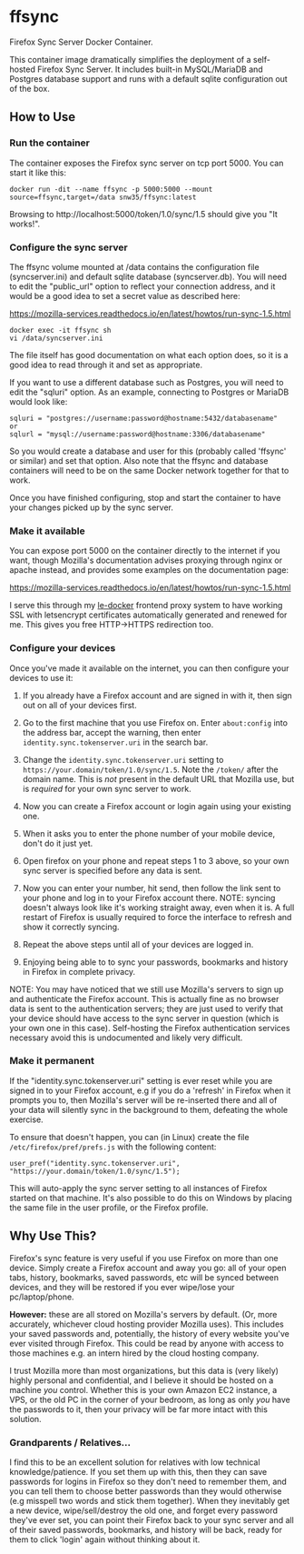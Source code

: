 # ffsync

Firefox Sync Server Docker Container.

This container image dramatically simplifies the deployment of a self-hosted Firefox Sync Server. It includes built-in MySQL/MariaDB and Postgres database support and runs with a default sqlite configuration out of the box.


## How to Use

### Run the container

The container exposes the Firefox sync server on tcp port 5000. You can start it like this:
```
docker run -dit --name ffsync -p 5000:5000 --mount source=ffsync,target=/data snw35/ffsync:latest
```
Browsing to http://localhost:5000/token/1.0/sync/1.5 should give you "It works!".

### Configure the sync server

The ffsync volume mounted at /data contains the configuration file (syncserver.ini) and default sqlite database (syncserver.db). You will need to edit the "public_url" option to reflect your connection address, and it would be a good idea to set a secret value as described here:

https://mozilla-services.readthedocs.io/en/latest/howtos/run-sync-1.5.html

```
docker exec -it ffsync sh
vi /data/syncserver.ini
```

The file itself has good documentation on what each option does, so it is a good idea to read through it and set as appropriate.

If you want to use a different database such as Postgres, you will need to edit the "sqluri" option. As an example, connecting to Postgres or MariaDB would look like:
```
sqluri = "postgres://username:password@hostname:5432/databasename"
or
sqlurl = "mysql://username:password@hostname:3306/databasename"
```

So you would create a database and user for this (probably called 'ffsync' or similar) and set that option. Also note that the ffsync and database containers will need to be on the same Docker network together for that to work.

Once you have finished configuring, stop and start the container to have your changes picked up by the sync server.

### Make it available

You can expose port 5000 on the container directly to the internet if you want, though Mozilla's documentation advises proxying through nginx or apache instead, and provides some examples on the documentation page:

https://mozilla-services.readthedocs.io/en/latest/howtos/run-sync-1.5.html

I serve this through my [le-docker](https://github.com/snw35/le-docker) frontend proxy system to have working SSL with letsencrypt certificates automatically generated and renewed for me. This gives you free HTTP->HTTPS redirection too.

### Configure your devices

Once you've made it available on the internet, you can then configure your devices to use it:

 1. If you already have a Firefox account and are signed in with it, then sign out on all of your devices first.

 1. Go to the first machine that you use Firefox on. Enter `about:config` into the address bar, accept the warning, then enter `identity.sync.tokenserver.uri` in the search bar.

 1. Change the `identity.sync.tokenserver.uri` setting to `https://your.domain/token/1.0/sync/1.5`. Note the `/token/` after the domain name. This is _not_ present in the default URL that Mozilla use, but is _required_ for your own sync server to work.

 1. Now you can create a Firefox account or login again using your existing one.

 1. When it asks you to enter the phone number of your mobile device, don't do it just yet.

 1. Open firefox on your phone and repeat steps 1 to 3 above, so your own sync server is specified before any data is sent.

 1. Now you can enter your number, hit send, then follow the link sent to your phone and log in to your Firefox account there. NOTE: syncing doesn't always look like it's working straight away, even when it is. A full restart of Firefox is usually required to force the interface to refresh and show it correctly syncing.

 1. Repeat the above steps until all of your devices are logged in.

 1. Enjoying being able to to sync your passwords, bookmarks and history in Firefox in complete privacy.

NOTE: You may have noticed that we still use Mozilla's servers to sign up and authenticate the Firefox account. This is actually fine as no browser data is sent to the authentication servers; they are just used to verify that your device should have access to the sync server in question (which is your own one in this case). Self-hosting the Firefox authentication services necessary avoid this is undocumented and likely very difficult.

### Make it permanent

If the "identity.sync.tokenserver.uri" setting is ever reset while you are signed in to your Firefox account, e.g if you do a 'refresh' in Firefox when it prompts you to, then Mozilla's server will be re-inserted there and all of your data will silently sync in the background to them, defeating the whole exercise.

To ensure that doesn't happen, you can (in Linux) create the file `/etc/firefox/pref/prefs.js` with the following content:
```
user_pref("identity.sync.tokenserver.uri", "https://your.domain/token/1.0/sync/1.5");
```

This will auto-apply the sync server setting to all instances of Firefox started on that machine. It's also possible to do this on Windows by placing the same file in the user profile, or the Firefox profile.


## Why Use This?

Firefox's sync feature is very useful if you use Firefox on more than one device. Simply create a Firefox account and away you go: all of your open tabs, history, bookmarks, saved passwords, etc will be synced between devices, and they will be restored if you ever wipe/lose your pc/laptop/phone.

__However:__ these are all stored on Mozilla's servers by default. (Or, more accurately, whichever cloud hosting provider Mozilla uses). This includes your saved passwords and, potentially, the history of every website you've ever visited through Firefox. This could be read by anyone with access to those machines e.g. an intern hired by the cloud hosting company.

I trust Mozilla more than most organizations, but this data is (very likely) highly personal and confidential, and I believe it should be hosted on a machine _you_ control. Whether this is your own Amazon EC2 instance, a VPS, or the old PC in the corner of your bedroom, as long as only _you_ have the passwords to it, then your privacy will be far more intact with this solution.

### Grandparents / Relatives...

I find this to be an excellent solution for relatives with low technical knowledge/patience. If you set them up with this, then they can save passwords for logins in Firefox so they don't need to remember them, and you can tell them to choose better passwords than they would otherwise (e.g misspell two words and stick them together). When they inevitably get a new device, wipe/sell/destroy the old one, and forget every password they've ever set, you can point their Firefox back to your sync server and all of their saved passwords, bookmarks, and history will be back, ready for them to click 'login' again without thinking about it.

